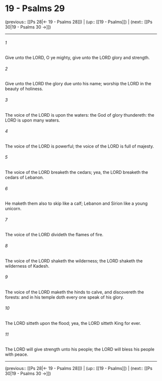 # 19 - Psalms 29

(previous:: [[Ps 28|← 19 - Psalms 28]]) | (up:: [[19 - Psalms]]) | (next:: [[Ps 30|19 - Psalms 30 →]])

***


###### 1 
Give unto the LORD, O ye mighty, give unto the LORD glory and strength. 

###### 2 
Give unto the LORD the glory due unto his name; worship the LORD in the beauty of holiness. 

###### 3 
The voice of the LORD is upon the waters: the God of glory thundereth: the LORD is upon many waters. 

###### 4 
The voice of the LORD is powerful; the voice of the LORD is full of majesty. 

###### 5 
The voice of the LORD breaketh the cedars; yea, the LORD breaketh the cedars of Lebanon. 

###### 6 
He maketh them also to skip like a calf; Lebanon and Sirion like a young unicorn. 

###### 7 
The voice of the LORD divideth the flames of fire. 

###### 8 
The voice of the LORD shaketh the wilderness; the LORD shaketh the wilderness of Kadesh. 

###### 9 
The voice of the LORD maketh the hinds to calve, and discovereth the forests: and in his temple doth every one speak of his glory. 

###### 10 
The LORD sitteth upon the flood; yea, the LORD sitteth King for ever. 

###### 11 
The LORD will give strength unto his people; the LORD will bless his people with peace.

***

(previous:: [[Ps 28|← 19 - Psalms 28]]) | (up:: [[19 - Psalms]]) | (next:: [[Ps 30|19 - Psalms 30 →]])
